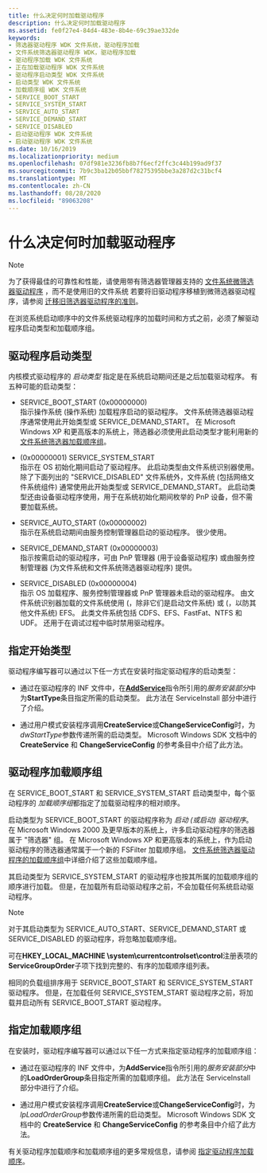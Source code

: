 ```yaml
---
title: 什么决定何时加载驱动程序
description: 什么决定何时加载驱动程序
ms.assetid: fe0f27e4-84d4-483e-8b4e-69c39ae332de
keywords:
- 筛选器驱动程序 WDK 文件系统，驱动程序加载
- 文件系统筛选器驱动程序 WDK，驱动程序加载
- 驱动程序加载 WDK 文件系统
- 正在加载驱动程序 WDK 文件系统
- 驱动程序启动类型 WDK 文件系统
- 启动类型 WDK 文件系统
- 加载顺序组 WDK 文件系统
- SERVICE_BOOT_START
- SERVICE_SYSTEM_START
- SERVICE_AUTO_START
- SERVICE_DEMAND_START
- SERVICE_DISABLED
- 启动驱动程序 WDK 文件系统
- 启动驱动程序 WDK 文件系统
ms.date: 10/16/2019
ms.localizationpriority: medium
ms.openlocfilehash: 07df981e3236fb8b7f6ecf2ffc3c44b199ad9f37
ms.sourcegitcommit: 7b9c3ba12b05bbf78275395bbe3a287d2c31bcf4
ms.translationtype: MT
ms.contentlocale: zh-CN
ms.lasthandoff: 08/28/2020
ms.locfileid: "89063208"
---
```

# <a name="what-determines-when-a-driver-is-loaded"></a>什么决定何时加载驱动程序

> [!NOTE]
> 为了获得最佳的可靠性和性能，请使用带有筛选器管理器支持的 [文件系统微筛选器驱动程序](./filter-manager-concepts.md) ，而不是使用旧的文件系统 若要将旧驱动程序移植到微筛选器驱动程序，请参阅 [迁移旧筛选器驱动程序的准则](guidelines-for-porting-legacy-filter-drivers.md)。

在浏览系统启动顺序中的文件系统驱动程序的加载时间和方式之前，必须了解驱动程序启动类型和加载顺序组。

## <a name="driver-start-types"></a>驱动程序启动类型

内核模式驱动程序的 *启动类型* 指定是在系统启动期间还是之后加载驱动程序。 有五种可能的启动类型：

- SERVICE_BOOT_START (0x00000000)   
  指示操作系统 (操作系统) 加载程序启动的驱动程序。 文件系统筛选器驱动程序通常使用此开始类型或 SERVICE_DEMAND_START。 在 Microsoft Windows XP 和更高版本的系统上，筛选器必须使用此启动类型才能利用新的 [文件系统筛选器加载顺序组](load-order-groups-for-file-system-filter-drivers.md)。

-  (0x00000001) SERVICE_SYSTEM_START  
  指示在 OS 初始化期间启动了驱动程序。 此启动类型由文件系统识别器使用。 除了下面列出的 "SERVICE_DISABLED" 文件系统外，文件系统 (包括网络文件系统组件) 通常使用此开始类型或 SERVICE_DEMAND_START。 此启动类型还由设备驱动程序使用，用于在系统初始化期间枚举的 PnP 设备，但不需要加载系统。

- SERVICE_AUTO_START (0x00000002)   
  指示在系统启动期间由服务控制管理器启动的驱动程序。 很少使用。

- SERVICE_DEMAND_START (0x00000003)   
  指示按需启动的驱动程序，可由 PnP 管理器 (用于设备驱动程序) 或由服务控制管理器 (为文件系统和文件系统筛选器驱动程序) 提供。

- SERVICE_DISABLED (0x00000004)   
  指示 OS 加载程序、服务控制管理器或 PnP 管理器未启动的驱动程序。 由文件系统识别器加载的文件系统使用 (，除非它们是启动文件系统) 或 (，以防其他文件系统) EFS。 此类文件系统包括 CDFS、EFS、FastFat、NTFS 和 UDF。 还用于在调试过程中临时禁用驱动程序。

## <a name="specifying-start-type"></a>指定开始类型

驱动程序编写器可以通过以下任一方式在安装时指定驱动程序的启动类型：

- 通过在驱动程序的 INF 文件中，在[**AddService**](../install/inf-addservice-directive.md)指令所引用的*服务安装部分*中为**StartType**条目指定所需的启动类型。 此方法在 ServiceInstall 部分中进行了介绍。

- 通过用户模式安装程序调用**CreateService**或**ChangeServiceConfig**时，为*dwStartType*参数传递所需的启动类型。 Microsoft Windows SDK 文档中的 **CreateService** 和 **ChangeServiceConfig** 的参考条目中介绍了此方法。

## <a name="driver-load-order-groups"></a>驱动程序加载顺序组

在 SERVICE_BOOT_START 和 SERVICE_SYSTEM_START 启动类型中，每个驱动程序的 *加载顺序组*都指定了加载驱动程序的相对顺序。

启动类型为 SERVICE_BOOT_START 的驱动程序称为 *启动 (或启动) 驱动程序*。 在 Microsoft Windows 2000 及更早版本的系统上，许多启动驱动程序的筛选器属于 "筛选器" 组。 在 Microsoft Windows XP 和更高版本的系统上，作为启动驱动程序的筛选器通常属于一个新的 FSFilter 加载顺序组。 [文件系统筛选器驱动程序的加载顺序组](load-order-groups-for-file-system-filter-drivers.md)中详细介绍了这些加载顺序组。

其启动类型为 SERVICE_SYSTEM_START 的驱动程序也按其所属的加载顺序组的顺序进行加载。 但是，在加载所有启动驱动程序之前，不会加载任何系统启动驱动程序。

> [!NOTE]
> 对于其启动类型为 SERVICE_AUTO_START、SERVICE_DEMAND_START 或 SERVICE_DISABLED 的驱动程序，将忽略加载顺序组。

可在**HKEY_LOCAL_MACHINE \system\currentcontrolset\control**注册表项的**ServiceGroupOrder**子项下找到完整的、有序的加载顺序组列表。

相同的负载组排序用于 SERVICE_BOOT_START 和 SERVICE_SYSTEM_START 驱动程序。 但是，在加载任何 SERVICE_SYSTEM_START 驱动程序之前，将加载并启动所有 SERVICE_BOOT_START 驱动程序。

## <a name="specifying-load-order-group"></a>指定加载顺序组

在安装时，驱动程序编写器可以通过以下任一方式来指定驱动程序的加载顺序组：

- 通过在驱动程序的 INF 文件中，为**AddService**指令所引用的*服务安装部分*中的**LoadOrderGroup**条目指定所需的加载顺序组。 此方法在 ServiceInstall 部分中进行了介绍。

- 通过用户模式安装程序调用**CreateService**或**ChangeServiceConfig**时，为*lpLoadOrderGroup*参数传递所需的启动类型。 Microsoft Windows SDK 文档中的 **CreateService** 和 **ChangeServiceConfig** 的参考条目中介绍了此方法。

有关驱动程序加载顺序和加载顺序组的更多常规信息，请参阅 [指定驱动程序加载顺序](../install/specifying-driver-load-order.md)。